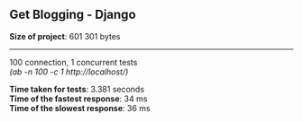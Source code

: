 Get Blogging - Django
---------------

__Size of project__: 601 301 bytes

---
100 connection, 1 concurrent tests  
_(ab -n 100 -c 1 http://localhost/)_

__Time taken for tests__: 3.381 seconds  
__Time of the fastest response__: 34 ms  
__Time of the slowest response__: 36 ms  